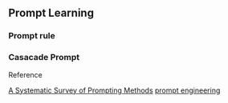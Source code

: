 ## Prompt Learning


### Prompt rule


### Casacade Prompt





Reference

[A Systematic Survey of Prompting Methods](https://arxiv.org/abs/2107.13586)
[prompt engineering](https://docs.anthropic.com/en/docs/build-with-claude/prompt-engineering/overview)
